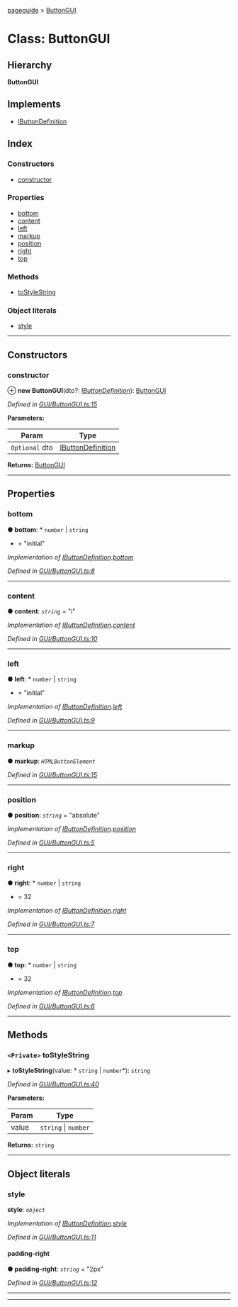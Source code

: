 [pageguide](../README.md) > [ButtonGUI](../classes/buttongui.md)

# Class: ButtonGUI

## Hierarchy

**ButtonGUI**

## Implements

* [IButtonDefinition](../interfaces/ibuttondefinition.md)

## Index

### Constructors

* [constructor](buttongui.md#constructor)

### Properties

* [bottom](buttongui.md#bottom)
* [content](buttongui.md#content)
* [left](buttongui.md#left)
* [markup](buttongui.md#markup)
* [position](buttongui.md#position)
* [right](buttongui.md#right)
* [top](buttongui.md#top)

### Methods

* [toStyleString](buttongui.md#tostylestring)

### Object literals

* [style](buttongui.md#style)

---

## Constructors

<a id="constructor"></a>

###  constructor

⊕ **new ButtonGUI**(dto?: *[IButtonDefinition](../interfaces/ibuttondefinition.md)*): [ButtonGUI](buttongui.md)

*Defined in [GUI/ButtonGUI.ts:15](https://github.com/Diligentia-Uitgeverij/pageguide/blob/5197645/src/GUI/ButtonGUI.ts#L15)*

**Parameters:**

| Param | Type |
| ------ | ------ |
| `Optional` dto | [IButtonDefinition](../interfaces/ibuttondefinition.md) |

**Returns:** [ButtonGUI](buttongui.md)

___

## Properties

<a id="bottom"></a>

###  bottom

**● bottom**: * `number` &#124; `string`
* = "initial"

*Implementation of [IButtonDefinition](../interfaces/ibuttondefinition.md).[bottom](../interfaces/ibuttondefinition.md#bottom)*

*Defined in [GUI/ButtonGUI.ts:8](https://github.com/Diligentia-Uitgeverij/pageguide/blob/5197645/src/GUI/ButtonGUI.ts#L8)*

___
<a id="content"></a>

###  content

**● content**: *`string`* = "i"

*Implementation of [IButtonDefinition](../interfaces/ibuttondefinition.md).[content](../interfaces/ibuttondefinition.md#content)*

*Defined in [GUI/ButtonGUI.ts:10](https://github.com/Diligentia-Uitgeverij/pageguide/blob/5197645/src/GUI/ButtonGUI.ts#L10)*

___
<a id="left"></a>

###  left

**● left**: * `number` &#124; `string`
* = "initial"

*Implementation of [IButtonDefinition](../interfaces/ibuttondefinition.md).[left](../interfaces/ibuttondefinition.md#left)*

*Defined in [GUI/ButtonGUI.ts:9](https://github.com/Diligentia-Uitgeverij/pageguide/blob/5197645/src/GUI/ButtonGUI.ts#L9)*

___
<a id="markup"></a>

###  markup

**● markup**: *`HTMLButtonElement`*

*Defined in [GUI/ButtonGUI.ts:15](https://github.com/Diligentia-Uitgeverij/pageguide/blob/5197645/src/GUI/ButtonGUI.ts#L15)*

___
<a id="position"></a>

###  position

**● position**: *`string`* = "absolute"

*Implementation of [IButtonDefinition](../interfaces/ibuttondefinition.md).[position](../interfaces/ibuttondefinition.md#position)*

*Defined in [GUI/ButtonGUI.ts:5](https://github.com/Diligentia-Uitgeverij/pageguide/blob/5197645/src/GUI/ButtonGUI.ts#L5)*

___
<a id="right"></a>

###  right

**● right**: * `number` &#124; `string`
* = 32

*Implementation of [IButtonDefinition](../interfaces/ibuttondefinition.md).[right](../interfaces/ibuttondefinition.md#right)*

*Defined in [GUI/ButtonGUI.ts:7](https://github.com/Diligentia-Uitgeverij/pageguide/blob/5197645/src/GUI/ButtonGUI.ts#L7)*

___
<a id="top"></a>

###  top

**● top**: * `number` &#124; `string`
* = 32

*Implementation of [IButtonDefinition](../interfaces/ibuttondefinition.md).[top](../interfaces/ibuttondefinition.md#top)*

*Defined in [GUI/ButtonGUI.ts:6](https://github.com/Diligentia-Uitgeverij/pageguide/blob/5197645/src/GUI/ButtonGUI.ts#L6)*

___

## Methods

<a id="tostylestring"></a>

### `<Private>` toStyleString

▸ **toStyleString**(value: * `string` &#124; `number`*): `string`

*Defined in [GUI/ButtonGUI.ts:40](https://github.com/Diligentia-Uitgeverij/pageguide/blob/5197645/src/GUI/ButtonGUI.ts#L40)*

**Parameters:**

| Param | Type |
| ------ | ------ |
| value |  `string` &#124; `number`|

**Returns:** `string`

___

## Object literals

<a id="style"></a>

###  style

**style**: *`object`*

*Implementation of [IButtonDefinition](../interfaces/ibuttondefinition.md).[style](../interfaces/ibuttondefinition.md#style)*

*Defined in [GUI/ButtonGUI.ts:11](https://github.com/Diligentia-Uitgeverij/pageguide/blob/5197645/src/GUI/ButtonGUI.ts#L11)*

<a id="style.padding_right"></a>

####  padding-right

**● padding-right**: *`string`* = "2px"

*Defined in [GUI/ButtonGUI.ts:12](https://github.com/Diligentia-Uitgeverij/pageguide/blob/5197645/src/GUI/ButtonGUI.ts#L12)*

___

___

